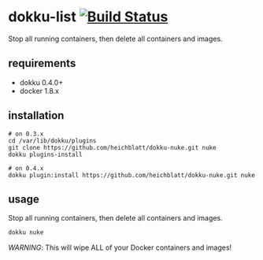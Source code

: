 # dokku-list [![Build Status](https://img.shields.io/travis/heichblatt/dokku-nuke.svg?branch=master "Build Status")](https://travis-ci.org/heichblatt/dokku-nuke)

Stop all running containers, then delete all containers and images.

## requirements

- dokku 0.4.0+
- docker 1.8.x

## installation

```shell
# on 0.3.x
cd /var/lib/dokku/plugins
git clone https://github.com/heichblatt/dokku-nuke.git nuke
dokku plugins-install

# on 0.4.x
dokku plugin:install https://github.com/heichblatt/dokku-nuke.git nuke
```

## usage

Stop all running containers, then delete all containers and images.

```bash
dokku nuke
```

*WARNING*: This will wipe ALL of your Docker containers and images!
